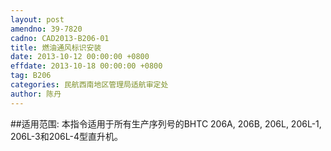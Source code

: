 ```yaml
---
layout: post
amendno: 39-7820
cadno: CAD2013-B206-01
title: 燃油通风标识安装
date: 2013-10-12 00:00:00 +0800
effdate: 2013-10-18 00:00:00 +0800
tag: B206
categories: 民航西南地区管理局适航审定处
author: 陈丹
---
```


##适用范围:
本指令适用于所有生产序列号的BHTC 206A, 206B, 206L, 206L-1, 206L-3和206L-4型直升机。

